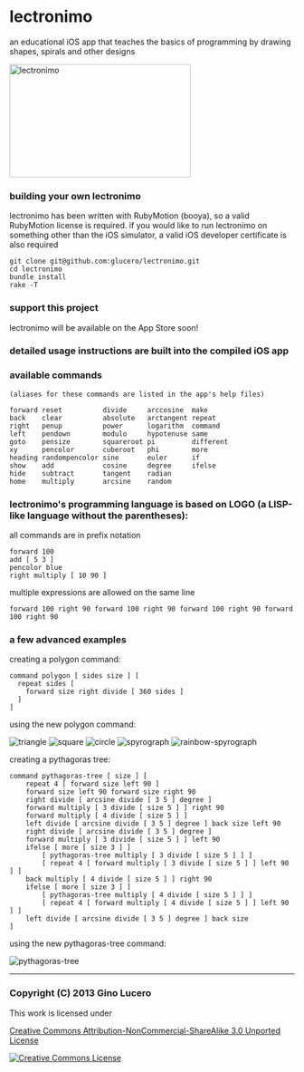 # lectronimo

  an educational iOS app that teaches the basics of programming by drawing shapes, spirals and other designs

<img src="https://raw.github.com/glucero/lectronimo/master/resources/lectronimo_main.png" alt="lectronimo" height="200" width="320" >

### building your own lectronimo

  lectronimo has been written with RubyMotion (booya), so a valid RubyMotion license is required. if you would like to run lectronimo on something other than the iOS simulator, a valid iOS developer certificate is also required

    git clone git@github.com:glucero/lectronimo.git
    cd lectronimo
    bundle install
    rake -T

### support this project

  lectronimo will be available on the App Store soon!

### detailed usage instructions are built into the compiled iOS app

### available commands

    (aliases for these commands are listed in the app's help files)

    forward reset          divide     arccosine  make
    back    clear          absolute   arctangent repeat
    right   penup          power      logarithm  command
    left    pendown        modulo     hypotenuse same
    goto    pensize        squareroot pi         different
    xy      pencolor       cuberoot   phi        more
    heading randompencolor sine       euler      if
    show    add            cosine     degree     ifelse
    hide    subtract       tangent    radian
    home    multiply       arcsine    random

### lectronimo's programming language is based on LOGO (a LISP-like language without the parentheses):

  all commands are in prefix notation

    forward 100
    add [ 5 3 ]
    pencolor blue
    right multiply [ 10 90 ]

  multiple expressions are allowed on the same line

    forward 100 right 90 forward 100 right 90 forward 100 right 90 forward 100 right 90

### a few advanced examples

creating a polygon command:

    command polygon [ sides size ] [
      repeat sides [
        forward size right divide [ 360 sides ]
      ]
    ]

using the new polygon command:

![triangle](https://raw.github.com/glucero/lectronimo/master/assets/triangle.png)
![square](https://raw.github.com/glucero/lectronimo/master/assets/square.png)
![circle](https://raw.github.com/glucero/lectronimo/master/assets/circle.png)
![spyrograph](https://raw.github.com/glucero/lectronimo/master/assets/spyrograph.png)
![rainbow-spyrograph](https://raw.github.com/glucero/lectronimo/master/assets/rainbow-spyrograph.png)

creating a pythagoras tree:

    command pythagoras-tree [ size ] [
        repeat 4 [ forward size left 90 ]
        forward size left 90 forward size right 90
        right divide [ arcsine divide [ 3 5 ] degree ]
        forward multiply [ 3 divide [ size 5 ] ] right 90
        forward multiply [ 4 divide [ size 5 ] ]
        left divide [ arcsine divide [ 3 5 ] degree ] back size left 90
        right divide [ arcsine divide [ 3 5 ] degree ]
        forward multiply [ 3 divide [ size 5 ] ] left 90
        ifelse [ more [ size 3 ] ]
            [ pythagoras-tree multiply [ 3 divide [ size 5 ] ] ]
            [ repeat 4 [ forward multiply [ 3 divide [ size 5 ] ] left 90 ] ]
        back multiply [ 4 divide [ size 5 ] ] right 90
        ifelse [ more [ size 3 ] ]
            [ pythagoras-tree multiply [ 4 divide [ size 5 ] ] ]
            [ repeat 4 [ forward multiply [ 4 divide [ size 5 ] ] left 90 ] ]
        left divide [ arcsine divide [ 3 5 ] degree ] back size
    ]

using the new pythagoras-tree command:

![pythagoras-tree](https://raw.github.com/glucero/lectronimo/master/assets/pythagoras-tree.png)

***

### Copyright (C) 2013 Gino Lucero

This work is licensed under

<a rel="license" href="http://creativecommons.org/licenses/by-nc-sa/3.0/">Creative Commons Attribution-NonCommercial-ShareAlike 3.0 Unported License</a>

<a rel="license" href="http://creativecommons.org/licenses/by-nc-sa/3.0/"><img alt="Creative Commons License" style="border-width:0" src="http://i.creativecommons.org/l/by-nc-sa/3.0/88x31.png" /></a>

